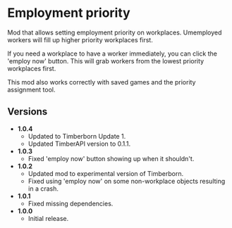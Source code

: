 # Employment priority
 
Mod that allows setting employment priority on workplaces. Umemployed workers will fill up higher priority workplaces first.

If you need a workplace to have a worker immediately, you can click the 'employ now' button. This will grab workers from the lowest priority workplaces first.

This mod also works correctly with saved games and the priority assignment tool.

## Versions
 
- **1.0.4**
    - Updated to Timberborn Update 1.
    - Updated TimberAPI version to 0.1.1.
- **1.0.3**
    - Fixed 'employ now' button showing up when it shouldn't.
- **1.0.2**
    - Updated mod to experimental version of Timberborn.
    - Fixed using 'employ now' on some non-workplace objects resulting in a crash.
- **1.0.1**
    - Fixed missing dependencies.
- **1.0.0**
    - Initial release.